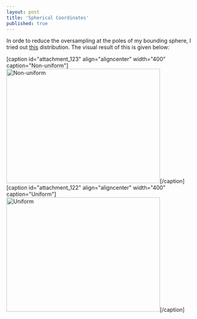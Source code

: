 ```yaml
---
layout: post
title: 'Spherical Coordinates'
published: true
---
```


In orde to reduce the oversampling at the poles of my bounding sphere, I tried out <a href="http://mathproofs.blogspot.com/2005/04/uniform-random-distribution-on-sphere.html" target="_blank">this</a> distribution. The visual result of this is given below:

[caption id="attachment_123" align="aligncenter" width="400" caption="Non-uniform"]<img class="size-full wp-image-123" title="Non-uniform" src="http://www.xaviert.be/uploads/2010/10/100308b.png" alt="Non-uniform" width="400" height="299" />[/caption]
[caption id="attachment_122" align="aligncenter" width="400" caption="Uniform"]<img class="size-full wp-image-122" title="Uniform" src="http://www.xaviert.be/uploads/2010/10/100308a.png" alt="Uniform" width="400" height="299" />[/caption]